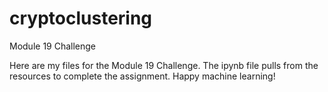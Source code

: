 # cryptoclustering
Module 19 Challenge

Here are my files for the Module 19 Challenge. The ipynb file pulls from the resources to complete the assignment. Happy machine learning!
